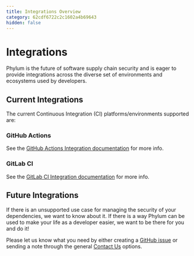 ```yaml
---
title: Integrations Overview
category: 62cdf6722c2c1602a4b69643
hidden: false
---
```

# Integrations

Phylum is the future of software supply chain security and is eager to provide integrations across the diverse
set of environments and ecosystems used by developers.

## Current Integrations

The current Continuous Integration (CI) platforms/environments supported are:

### GitHub Actions

See the [GitHub Actions Integration documentation][github_docs] for more info.

[github_docs]: https://docs.phylum.io/docs/github_actions

### GitLab CI

See the [GitLab CI Integration documentation][gitlab_docs] for more info.

[gitlab_docs]: https://docs.phylum.io/docs/gitlab_ci

## Future Integrations

If there is an unsupported use case for managing the security of your dependencies, we want to know about it.
If there is a way Phylum can be used to make your life as a developer easier, we want to be there for you and do it!

Please let us know what you need by either creating a [GitHub issue](https://github.com/phylum-dev/phylum-ci/issues)
or sending a note through the general [Contact Us](https://docs.phylum.io/docs/support) options.
